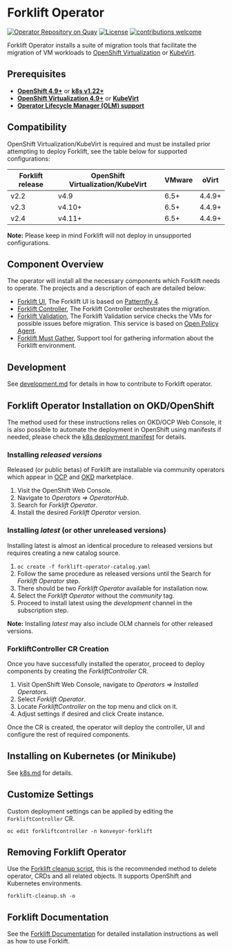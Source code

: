 # Forklift Operator

[![Operator Repository on Quay](https://quay.io/repository/kubev2v/forklift-operator/status "Operator Repository on Quay")](https://quay.io/repository/kubev2v/forklift-operator) [![License](http://img.shields.io/:license-apache-blue.svg)](http://www.apache.org/licenses/LICENSE-2.0.html) [![contributions welcome](https://img.shields.io/badge/contributions-welcome-brightgreen.svg?style=flat)](https://github.com/kubev2v/forklift/pulls)

Forklift Operator installs a suite of migration tools that facilitate the migration of VM workloads to [OpenShift Virtualization](https://cloud.redhat.com/learn/topics/virtualization/) or [KubeVirt](https://kubevirt.io/).

## Prerequisites

* [__OpenShift 4.9+__](https://www.openshift.com/) or [__k8s v1.22+__](https://kubernetes.io/)
* [__OpenShift Virtualization 4.9+__](https://www.redhat.com/en/technologies/cloud-computing/openshift/) or [__KubeVirt__](https://kubevirt.io/)
* [__Operator Lifecycle Manager (OLM) support__](https://olm.operatorframework.io/)

## Compatibility

OpenShift Virtualization/KubeVirt is required and must be installed prior attempting to deploy Forklift, see the table below for supported configurations:

Forklift release | OpenShift Virtualization/KubeVirt | VMware | oVirt
---------------- | --------------------------------- | ------ | -----
v2.2             | v4.9                              | 6.5+   | 4.4.9+
v2.3             | v4.10+                            | 6.5+   | 4.4.9+
v2.4             | v4.11+                            | 6.5+   | 4.4.9+

**Note:** Please keep in mind Forklift will not deploy in unsupported configurations.

## Component Overview

The operator will install all the necessary components which Forklift needs to operate. The projects and a description of each are detailed below:

* [Forklift UI](https://github.com/kubev2v/forklift-ui), The Forklift UI is based on [Patternfly 4](https://www.patternfly.org/v4).
* [Forklift Controller](https://github.com/kubev2v/forklift), The Forklift Controller orchestrates the migration.
* [Forklift Validation](https://github.com/kubev2v/forklift), The Forklift Validation service checks the VMs for possible issues before migration. This service is based on [Open Policy Agent](https://www.openpolicyagent.org).
* [Forklift Must Gather](https://github.com/kubev2v/forklift-must-gather), Support tool for gathering information about the Forklift environment.

## Development

See [development.md](docs/development.md) for details in how to contribute to Forklift operator.

## Forklift Operator Installation on OKD/OpenShift

The method used for these instructions relies on OKD/OCP Web Console, it is also possible to automate the deployment in OpenShift using manifests if needed, please check the [k8s deployment manifest](./forklift-k8s.yaml) for details.

### Installing _released versions_

Released (or public betas) of Forklift are installable via community operators which appear in [OCP](https://openshift.com/) and [OKD](https://www.okd.io/) marketplace.

1. Visit the OpenShift Web Console.
1. Navigate to _Operators => OperatorHub_.
1. Search for _Forklift Operator_.
1. Install the desired _Forklift Operator_ version.

### Installing _latest_ (or other unreleased versions)

Installing latest is almost an identical procedure to released versions but requires creating a new catalog source.

1. `oc create -f forklift-operator-catalog.yaml`
1. Follow the same procedure as released versions until the Search for _Forklift Operator_ step.
1. There should be two _Forklift Operator_ available for installation now.
1. Select the _Forklift Operator_ without the _community_ tag.
1. Proceed to install latest using the _development_ channel in the subscription step.

**Note:** Installing _latest_ may also include OLM channels for other released versions.

### ForkliftController CR Creation

Once you have successfully installed the operator, proceed to deploy components by creating the _ForkliftController_ CR.

1. Visit OpenShift Web Console, navigate to _Operators => Installed Operators_.
1. Select _Forklift Operator_.
1. Locate _ForkliftController_ on the top menu and click on it.
1. Adjust settings if desired and click Create instance.

Once the CR is created, the operator will deploy the controller, UI and configure the rest of required components.

## Installing on Kubernetes (or Minikube)

See [k8s.md](./docs/k8s.md) for details.

## Customize Settings

Custom deployment settings can be applied by editing the `ForkliftController` CR.

`oc edit forkliftcontroller -n konveyor-forklift`

## Removing Forklift Operator

Use the [Forklift cleanup script](./tools/forklift-cleanup.sh), this is the recommended method to delete operator, CRDs and all related objects. It supports OpenShift and Kubernetes environments.

`forklift-cleanup.sh -o`

## Forklift Documentation

See the [Forklift Documentation](https://konveyor.github.io/forklift/) for detailed installation instructions as well as how to use Forklift.
